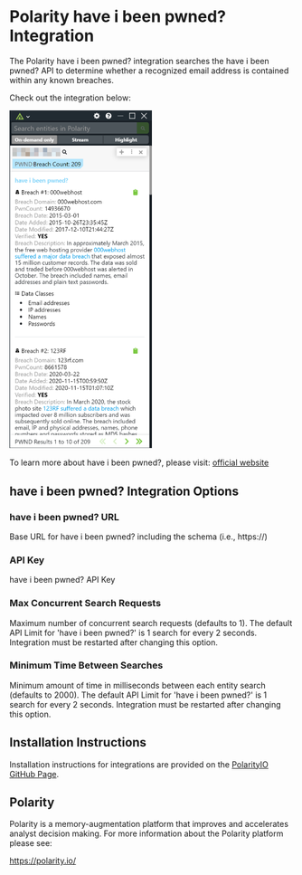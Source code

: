# Polarity have i been pwned? Integration

The Polarity have i been pwned? integration searches the have i been pwned? API to determine whether a recognized email address is contained within any known breaches.

Check out the integration below:

<img width="50%" src="images/overlay.png">

To learn more about have i been pwned?, please visit: [official website](https://haveibeenpwned.com)


## have i been pwned? Integration Options

### have i been pwned? URL
Base URL for have i been pwned? including the schema (i.e., https://)

### API Key
have i been pwned? API Key

### Max Concurrent Search Requests
Maximum number of concurrent search requests (defaults to 1).
The default API Limit for 'have i been pwned?' is 1 search for every 2 seconds.
Integration must be restarted after changing this option.

### Minimum Time Between Searches
Minimum amount of time in milliseconds between each entity search (defaults to 2000).
The default API Limit for 'have i been pwned?' is 1 search for every 2 seconds.
Integration must be restarted after changing this option.


## Installation Instructions

Installation instructions for integrations are provided on the [PolarityIO GitHub Page](https://polarityio.github.io/).

## Polarity

Polarity is a memory-augmentation platform that improves and accelerates analyst decision making.  For more information about the Polarity platform please see:

https://polarity.io/
